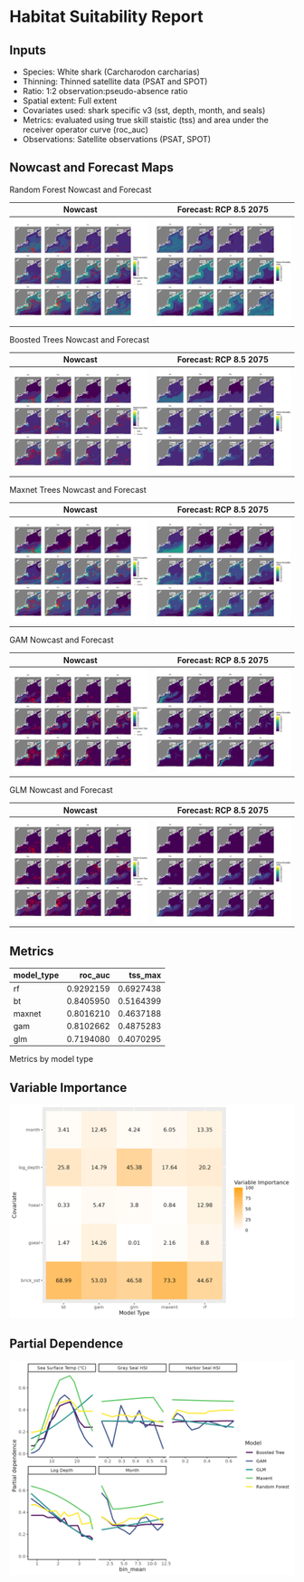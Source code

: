 Habitat Suitability Report
================

## Inputs

- Species: White shark (Carcharodon carcharias)
- Thinning: Thinned satellite data (PSAT and SPOT)
- Ratio: 1:2 observation:pseudo-absence ratio
- Spatial extent: Full extent
- Covariates used: shark specific v3 (sst, depth, month, and seals)
- Metrics: evaluated using true skill staistic (tss) and area under the
  receiver operator curve (roc_auc)
- Observations: Satellite observations (PSAT, SPOT)

## Nowcast and Forecast Maps

Random Forest Nowcast and Forecast

| Nowcast | Forecast: RCP 8.5 2075 |
|:--:|:--:|
| ![](../../../../tidy_reports/versions/c21/010960/c21.010960.01_12_rf_compiled_casts.png) | ![](../../../../tidy_reports/versions/c21/010964/c21.010964.01_12_rf_compiled_casts.png) |

Boosted Trees Nowcast and Forecast

| Nowcast | Forecast: RCP 8.5 2075 |
|:--:|:--:|
| ![](../../../../tidy_reports/versions/c21/010960/c21.010960.01_12_bt_compiled_casts.png) | ![](../../../../tidy_reports/versions/c21/010964/c21.010964.01_12_bt_compiled_casts.png) |

Maxnet Trees Nowcast and Forecast

| Nowcast | Forecast: RCP 8.5 2075 |
|:--:|:--:|
| ![](../../../../tidy_reports/versions/c21/010960/c21.010960.01_12_maxent_compiled_casts.png) | ![](../../../../tidy_reports/versions/c21/010964/c21.010964.01_12_maxent_compiled_casts.png) |

GAM Nowcast and Forecast

| Nowcast | Forecast: RCP 8.5 2075 |
|:--:|:--:|
| ![](../../../../tidy_reports/versions/c21/010960/c21.010960.01_12_gam_compiled_casts.png) | ![](../../../../tidy_reports/versions/c21/010964/c21.010964.01_12_gam_compiled_casts.png) |

GLM Nowcast and Forecast

| Nowcast | Forecast: RCP 8.5 2075 |
|:--:|:--:|
| ![](../../../../tidy_reports/versions/c21/010960/c21.010960.01_12_glm_compiled_casts.png) | ![](../../../../tidy_reports/versions/c21/010964/c21.010964.01_12_glm_compiled_casts.png) |

## Metrics

| model_type |   roc_auc |   tss_max |
|:-----------|----------:|----------:|
| rf         | 0.9292159 | 0.6927438 |
| bt         | 0.8405950 | 0.5164399 |
| maxnet     | 0.8016210 | 0.4637188 |
| gam        | 0.8102662 | 0.4875283 |
| glm        | 0.7194080 | 0.4070295 |

Metrics by model type

## Variable Importance

![](m21.01096_tidy_compiled_files/figure-gfm/variable_importance-1.png)

## Partial Dependence

![](m21.01096_tidy_compiled_files/figure-gfm/partial_dependence-1.png)
